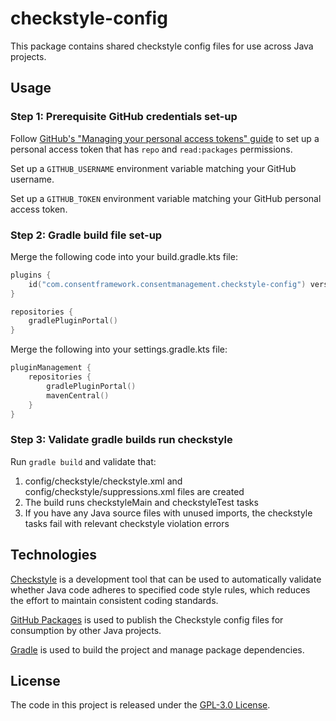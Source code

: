 # checkstyle-config
This package contains shared checkstyle config files for use across Java projects.

## Usage

### Step 1: Prerequisite GitHub credentials set-up
Follow [GitHub's "Managing your personal access tokens" guide](https://docs.github.com/en/authentication/keeping-your-account-and-data-secure/managing-your-personal-access-tokens) to set up a personal access token that has `repo` and `read:packages` permissions.

Set up a `GITHUB_USERNAME` environment variable matching your GitHub username.

Set up a `GITHUB_TOKEN` environment variable matching your GitHub personal access token.

### Step 2: Gradle build file set-up

Merge the following code into your build.gradle.kts file:

```kotlin
plugins {
    id("com.consentframework.consentmanagement.checkstyle-config") version "1.2.1"
}

repositories {
    gradlePluginPortal()
}
```

Merge the following into your settings.gradle.kts file:

```kotlin
pluginManagement {
    repositories {
        gradlePluginPortal()
        mavenCentral()
    }
}
```

### Step 3: Validate gradle builds run checkstyle

Run `gradle build` and validate that:
1. config/checkstyle/checkstyle.xml and config/checkstyle/suppressions.xml files are created
2. The build runs checkstyleMain and checkstyleTest tasks
3. If you have any Java source files with unused imports, the checkstyle tasks fail with relevant checkstyle violation errors

## Technologies
[Checkstyle](https://checkstyle.org/) is a development tool that can be used to automatically validate whether Java code adheres to specified code style rules, which reduces the effort to maintain consistent coding standards.

[GitHub Packages](https://docs.github.com/en/packages) is used to publish the Checkstyle config files for consumption by other Java projects.

[Gradle](https://docs.gradle.org) is used to build the project and manage package dependencies.

## License
The code in this project is released under the [GPL-3.0 License](LICENSE).
